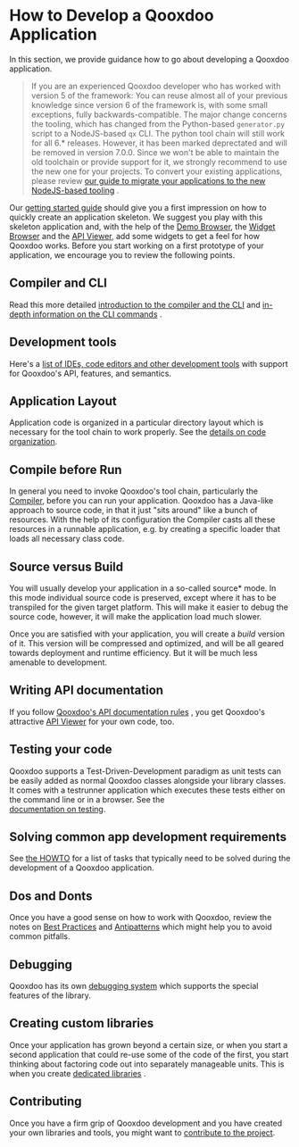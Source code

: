 # How to Develop a Qooxdoo Application

In this section, we provide guidance how to go about developing a
Qooxdoo application.

> If you are an experienced Qooxdoo developer who has worked with 
> version 5 of the framework: You can reuse almost all of your previous 
> knowledge since version 6 of the framework is, with some small
> exceptions,  fully backwards-compatible. The major change concerns the
> tooling, which has changed from the  Python-based `generator.py`
> script to a NodeJS-based `qx` CLI. The python  tool chain will still
> work for all 6.\* releases. However, it has been marked  deprectated
> and will be removed in version 7.0.0. Since we won't be able to
> maintain the old toolchain or provide support for it, we strongly
> recommend  to use the new one for your projects. To convert your
> existing applications,  please review [our guide to migrate your
> applications to the new NodeJS-based  tooling](compiler/migration.md)
>       .

Our [getting started guide](../README.md) should give you a first
impression on how to quickly create an application skeleton. We
suggest you play with this  skeleton application and, with the help of
the [Demo Browser](apps://demobrowser),  the [Widget Browser](apps://demobrowser/)
       and the  [API Viewer](apps://apiviewer), add some widgets to
get  a feel for how Qooxdoo works. Before you start working on a first
prototype  of your application, we encourage you to review the
following points.

## Compiler and CLI

Read this more detailed [introduction to the compiler and the CLI](./compiler)
       and [in-depth information on the CLI commands](./cli/commands)
 .

## Development tools

Here's a [list of IDEs, code editors and other development tools](development_tools.md)
       with support for Qooxdoo's API, features, and semantics.

## Application Layout

Application code is organized in a particular directory layout which
is necessary for the tool chain to work properly. See the [details on
code organization](code_organisation.md).

## Compile before Run

In general you need to invoke Qooxdoo's tool chain, particularly the  
[Compiler](compiler/), before you can run your application. Qooxdoo
has a Java-like approach to source code, in that it just "sits around"
like a bunch of resources. With the help of its configuration the
Compiler casts all these resources in a runnable application, e.g. by
creating a specific loader that loads all necessary class code.

## Source versus Build

You will usually develop your application in a so-called source\*
mode. In this mode individual source code is preserved, except where
it has to be transpiled for the given target platform. This will make
it easier to debug the source code, however, it will make the
application load much slower.

Once you are satisfied with your application, you will create a _build_
       version of it. This version will be compressed and optimized,
and will be all geared towards deployment and runtime efficiency. But
it will be much less amenable to development.

## Writing API documentation

If you follow [Qooxdoo's API documentation rules](documentation/write_api_documentation.md)
      , you get Qooxdoo's attractive [API Viewer](apps://apiviewer/)
for your own code, too. 

## Testing your code

Qooxdoo supports a Test-Driven-Development paradigm as unit tests can
be  easily added as normal Qooxdoo classes alongside your library
classes. It comes with  a testrunner application which executes these
tests either on the command line  or in a browser. See the  
[documentation on testing](testing/).

## Solving common app development requirements

See [the HOWTO](howto/) for a list of tasks that typically need to
be solved during the development of a Qooxdoo application.  

## Dos and Donts

Once you have a good sense on how to work with Qooxdoo, review the
notes on [Best Practices](best_practices.md) and [Antipatterns](antipatterns.md)
which might help you to avoid common pitfalls.

## Debugging

Qooxdoo has its own [debugging system](debugging.md) which supports
the special features of the library.

## Creating custom libraries

Once your application has grown beyond a certain size, or when you
start a second application that could re-use some of the code of the
first, you start thinking about factoring code out into separately
manageable units. This is when you create [dedicated libraries](library_custom.md)
      .

## Contributing

Once you have a firm grip of Qooxdoo development and you have created
your own libraries and tools, you might want to [contribute to the
project](contribute.md).

